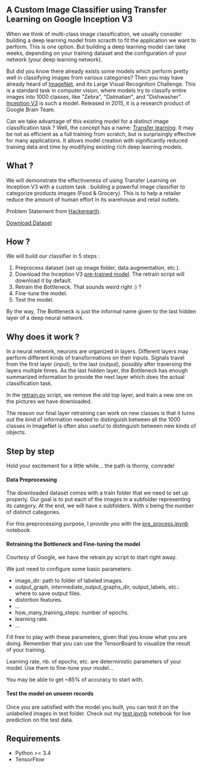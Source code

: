## A Custom Image Classifier using Transfer Learning on Google Inception V3

When we think of multi-class image classification, we usually consider building a deep learning model from scracth to fit the application we want to perform. This is one option. But building a deep learning model can take weeks, depending on your training dataset and the configuration of your network (your deep learning network).

But did you know there already exists some models which perform pretty well in classifying images from various categories? Then you may have already heard of [ImageNet](http://www.image-net.org/), and its Large Visual Recognition Challenge. This is a standard task in computer vision, where models try to classify entire images into 1000 classes, like "Zebra", "Dalmatian", and "Dishwasher". 
[Inception V3](https://research.googleblog.com/2016/03/train-your-own-image-classifier-with.html) is such a model. Released in 2015, it is a research product of Google Brain Team.

Can we take advantage of this existing model for a distinct image classification task ? Well, the concept has a name: [Transfer learning](https://en.wikipedia.org/wiki/Transfer_learning). It may be not as efficient as a full training from scratch, but is surprisingly effective for many applications. It allows model creation with significantly reduced training data and time by modifying existing rich deep learning models.

## What ?

We will demonstrate the effectiveness of using Transfer Learning on Inception V3 with a custom task : building a powerful image classifier to categorize products images (Food & Grocery). This is to help a retailer reduce the amount of human effort in its warehouse and retail outlets. 

Problem Statement from [Hackerearth](https://www.hackerearth.com/fr/problem/machine-learning/identify-the-objects/description).

[Download Dataset](https://he-s3.s3.amazonaws.com/media/hackathon/deep-learning-challenge-1/identify-the-objects/a0409a00-8-dataset_dp.zip)

## How ?

We will build our classifier in 5 steps :

1. Preprocess dataset (set up image folder, data augmentation, etc.).
2. Download the Inception V3 [pre-trained model](http://download.tensorflow.org/models/image/imagenet/inception-v3-2016-03-01.tar.gz). The retrain script will download it by default.
3. Retrain the Bottleneck. That sounds weird right :) ?
4. Fine-tune the model.
5. Test the model.

By the way, The Bottleneck is just the informal name given to the last hidden layer of a deep neural network.

## Why does it work ?

In a neural network, neurons are organized in layers. Different layers may perform different kinds of transformations on their inputs. Signals travel from the first layer (input), to the last (output), possibly after traversing the layers multiple times. As the last hidden layer, the Bottleneck has enough summarized information to provide the next layer which does the actual classification task.

In the [retrain.py](https://github.com/wisdal/image-classification-transfer-learning/blob/master/retrain.py) script, we remove the old top layer, and train a new one on the pictures we have downloaded.

The reason our final layer retraining can work on new classes is that it turns out the kind of information needed to distinguish between all the 1000 classes in ImageNet is often also useful to distinguish between new kinds of objects.

## Step by step

Hold your excitement for a little while... the path is thorny, comrade!

#### Data Preprocessing

The downloaded dataset comes with a train folder that we need to set up properly. Our goal is to put each of the images in a subfolder representing its category. At the end, we will have x subfolders. With x being the number of distinct categories.

For this preprocessing purpose, I provide you with the [pre_process.ipynb](https://github.com/wisdal/image-classification-transfer-learning/blob/master/pre_process.ipynb) notebook.

#### Retraining the Bottleneck and Fine-tuning the model

Courtesy of Google, we have the retrain.py script to start right away.

We just need to configure some basic parameters:
- image_dir: path to folder of labeled images.
- output_graph, intermediate_output_graphs_dir, output_labels, etc.: where to save output files.
- distortion features.
- ...
- how_many_training_steps: number of epochs.
- learning rate.
- ...

Fill free to play with these parameters, given that you know  what you are doing. Remember that you can use the TensorBoard to visualize the result of your training.

Learning rate, nb. of epochs, etc. are deterministic parameters of your model. Use them to fine-tune your model...

You may be able to get ~85% of accuracy to start with.

#### Test the model on unseen records

Once you are satisfied with the model you built, you can test it on the unlabelled images in test folder.
Check out my [test.ipynb](https://github.com/wisdal/image-classification-transfer-learning/blob/master/test.ipynb) notebook for live prediction on the test data.

## Requirements
- Python >= 3.4 
- TensorFlow

